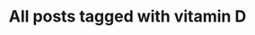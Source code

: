 ---
layout: tag
title: "All posts tagged with vitamin D"
permalink: /weblog/tags/vitamin-d/
taxonomy: vitamin D
---